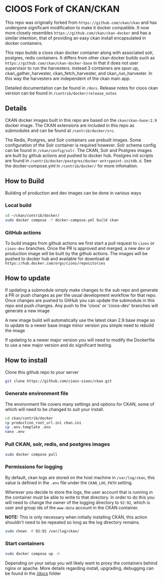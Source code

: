 # CIOOS Fork of CKAN/CKAN

This repo was originally forked from `https://github.com/ckan/ckan` and has undergone significant modification to make it docker compatible. It now more closely resembles `https://github.com/ckan/ckan-docker` and has a similar intention, that of providing an easy ckan install encapsulated in docker containers.

This repo builds a cioos ckan docker container along with associated solr, postgres, redis containers. It differs from other ckan docker builds such as `https://github.com/ckan/ckan-docker-base` in that it does not user supervisor to run the harvesters. instead 3 containers are spun up, ckan_gather_harvester, ckan_fetch_harvester, and ckan_run_harvester. In this way the harvesters are independent of the ckan main app.

Detailed documentation can be found in `/docs`. Release notes for cioos ckan version can be found in `/contrib/docker/release_notes`

## Details
CKAN docker images built in this repo are based on the `ckan/ckan-base:2.9` docker image. The CKAN extensions are included in this repo as submodules and can be found at `/contrib/docker/src`.

The Redis, Postgres, and Solr containers use prebuilt images. Some configuration of the Solr container is required however. Solr schema config can be found in `/ckan/config/solr`. The CKAN, Solr and Postgres images are built by github actions and pushed to docker hub. Postgres init scripts are found in `/contrib/docker/postgres/docker-entrypoint-initdb.d`. See the docker-compose.yml in `/contrib/docker/` for more infomation.

## How to Build
Building of production and dev images can be done in various ways

### Local build

```bash
cd ~/ckan/contrib/docker/
sudo docker compose -f docker-compose.yml build ckan
```

### GitHub actions
To build images from github actions we first start a pull request to `cioos` or `cioos-dev` branches. Once the PR is approved and merged, a new dev or production image will be built by the github actions. The images will be pushed to docker hub and available for download at `https://hub.docker.com/orgs/cioos/repositories`

## How to update
If updating a submodule simply make changes to the sub repo and generate a PR or push changes as per the usual 
development workflow for that repo. Once changes are pushed to GitHub you can update the submodule in this repo and 
push changes. Any push to the 'cioos' or 'cioos-dev' branches will generate a new image

A new image build will automatically use the latest ckan 2.9 base image so to update to a newer base image minor version you simple need to rebuild the image

If updating to a newer major version you will need to modify the Dockerfile to use a new major version and do significant testing.

## How to install
Clone this github repo to your server

```bash
git clone https://github.com/cioos-siooc/ckan.git
```

### Generate environment file

The environment file covers many settings and options for CKAN, some of which will need to be changed to suit your install.

```bash
cd ckan/contrib/docker
cp production_root_url.ini ckan.ini
cp .env.template .env
nano .env
```

### Pull CKAN, solr, redis, and postgres images

```bash
sudo docker compose pull
```

### Permissions for logging

By default, ckan logs are stored on the host machine in `/var/log/ckan`, this value is defined in the `.env` file under the `CKAN_LOG_PATH` setting.

Wherever you decide to store the logs, the user account that is running in the container must be able to write to that directory.  In order to do this you will need to change the owner of the logging directory to `92:92`, which is user and group ids of the `www-data` account in the CKAN container.

**NOTE:** This is only necessary when initially installing CKAN, this action shouldn't need to be repeated so long as the log directory remains.

```bash
sudo chown -R 92:92 /var/log/ckan/
```

### Start containers

```bash
sudo docker compose up -d
```

Depending on your setup you will likely want to proxy the containers behind nginx or apache. More details regarding install, upgrading, debugging can be found in the [/docs](./docs/) folder

